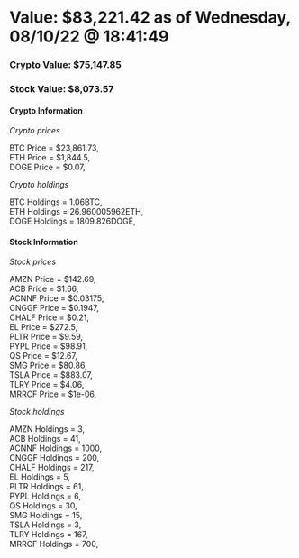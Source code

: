 # Value: $83,221.42 as of Wednesday, 08/10/22 @ 18:41:49 

### Crypto Value: $75,147.85

### Stock Value: $8,073.57

#### Crypto Information 
*Crypto prices* 

BTC Price = $23,861.73,  
ETH Price = $1,844.5,  
DOGE Price = $0.07,  


*Crypto holdings* 

BTC Holdings = 1.06BTC,  
ETH Holdings = 26.960005962ETH,  
DOGE Holdings = 1809.826DOGE,  


#### Stock Information 

*Stock prices* 

AMZN Price = $142.69,  
ACB Price = $1.66,  
ACNNF Price = $0.03175,  
CNGGF Price = $0.1947,  
CHALF Price = $0.21,  
EL Price = $272.5,  
PLTR Price = $9.59,  
PYPL Price = $98.91,  
QS Price = $12.67,  
SMG Price = $80.86,  
TSLA Price = $883.07,  
TLRY Price = $4.06,  
MRRCF Price = $1e-06,  


*Stock holdings* 

AMZN Holdings = 3,  
ACB Holdings = 41,  
ACNNF Holdings = 1000,  
CNGGF Holdings = 200,  
CHALF Holdings = 217,  
EL Holdings = 5,  
PLTR Holdings = 61,  
PYPL Holdings = 6,  
QS Holdings = 30,  
SMG Holdings = 15,  
TSLA Holdings = 3,  
TLRY Holdings = 167,  
MRRCF Holdings = 700,  


